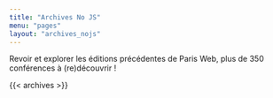 ```yaml
---
title: "Archives No JS"
menu: "pages"
layout: "archives_nojs"
---
```


Revoir et explorer les éditions précédentes de Paris Web, plus de 350 conférences à (re)découvrir !

{{< archives >}}
